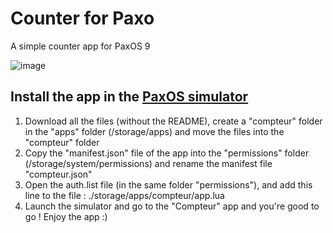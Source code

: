 # Counter for Paxo
A simple counter app for PaxOS 9

![image](https://github.com/user-attachments/assets/bc900643-6ecf-43ad-aa59-9a1883cba88d)

## Install the app in the [PaxOS simulator](https://github.com/paxo-phone/PaxOS-9)
1. Download all the files (without the README), create a "compteur" folder in the "apps" folder (/storage/apps) and move the files into the "compteur" folder
2. Copy the "manifest.json" file of the app into the "permissions" folder (/storage/system/permissions) and rename the manifest file "compteur.json"
3. Open the auth.list file (in the same folder "permissions"), and add this line to the file : ./storage/apps/compteur/app.lua
4. Launch the simulator and go to the "Compteur" app and you're good to go ! Enjoy the app :)
